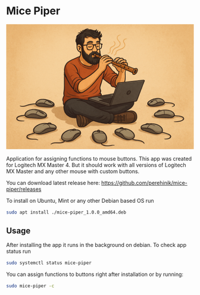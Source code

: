 # Mice Piper

![Mice Piper](./images/mice-piper.png)

Application for assigning functions to mouse buttons.
This app was created for Logitech MX Master 4.
But it should work with all versions of Logitech MX Master and any other mouse with custom buttons.

You can download latest release here: https://github.com/perehinik/mice-piper/releases

To install on Ubuntu, Mint or any other Debian based OS run

```bash
sudo apt install ./mice-piper_1.0.0_amd64.deb
```

## Usage

After installing the app it runs in the background on debian.
To check app status run

```bash
sudo systemctl status mice-piper
```

You can assign functions to buttons right after installation or by running:

```bash
sudo mice-piper -c
```
